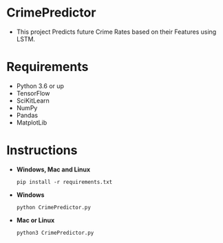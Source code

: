 # CrimePredictor
- This project Predicts future Crime Rates based on their Features using LSTM.

# Requirements
- Python 3.6 or up
- TensorFlow
- SciKitLearn
- NumPy
- Pandas
- MatplotLib

# Instructions
- **Windows, Mac and Linux**
  ``` 
  pip install -r requirements.txt
  ```
- **Windows**
  ```
  python CrimePredictor.py
  ```
- **Mac or Linux**
  ```
  python3 CrimePredictor.py
  ```
